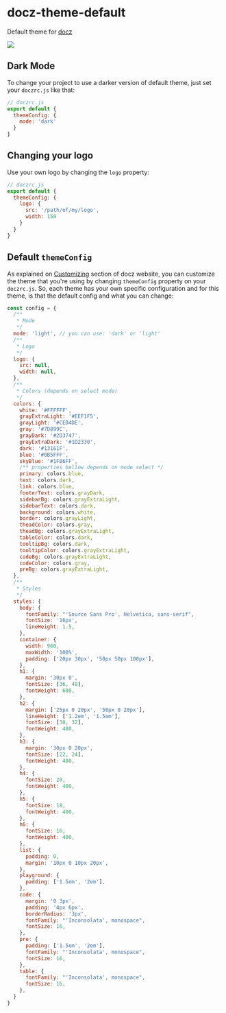# docz-theme-default

Default theme for [docz](https://docz.site)

![](https://cdn-std.dprcdn.net/files/acc_649651/xZt5zr)

## Dark Mode

To change your project to use a darker version of default theme, just set your `doczrc.js` like that:

```js
// doczrc.js
export default {
  themeConfig: {
    mode: 'dark'
  }
}
```

## Changing your logo

Use your own logo by changing the `logo` property:

```js
// doczrc.js
export default {
  themeConfig: {
    logo: {
      src: '/path/of/my/logo',
      width: 150
    }
  }
}
```

## Default `themeConfig`

As explained on [Customizing](https://www.docz.site/introduction/customizing) section of docz website, you can customize the theme that you're using by changing `themeConfig` property on your `doczrc.js`. So, each theme has your own specific configuration and for this theme, is that the default config and what you can change:

```js
const config = {
  /**
   * Mode
   */
  mode: 'light', // you can use: 'dark' or 'light'
  /**
   * Logo
   */
  logo: {
    src: null,
    width: null,
  },
  /**
   * Colors (depends on select mode)
   */
  colors: {
    white: '#FFFFFF',
    grayExtraLight: '#EEF1F5',
    grayLight: '#CED4DE',
    gray: '#7D899C',
    grayDark: '#2D3747',
    grayExtraDark: '#1D2330',
    dark: '#13161F',
    blue: '#0B5FFF',
    skyBlue: '#1FB6FF',
    /** properties bellow depends on mode select */
    primary: colors.blue,
    text: colors.dark,
    link: colors.blue,
    footerText: colors.grayDark,
    sidebarBg: colors.grayExtraLight,
    sidebarText: colors.dark,
    background: colors.white,
    border: colors.grayLight,
    theadColor: colors.gray,
    theadBg: colors.grayExtraLight,
    tableColor: colors.dark,
    tooltipBg: colors.dark,
    tooltipColor: colors.grayExtraLight,
    codeBg: colors.grayExtraLight,
    codeColor: colors.gray,
    preBg: colors.grayExtraLight,
  },
  /**
   * Styles
   */
  styles: {
    body: {
      fontFamily: "'Source Sans Pro', Helvetica, sans-serif",
      fontSize: '16px',
      lineHeight: 1.5,
    },
    container: {
      width: 960,
      maxWidth: '100%',
      padding: ['20px 30px', '50px 50px 100px'],
    },
    h1: {
      margin: '30px 0',
      fontSize: [36, 48],
      fontWeight: 600,
    },
    h2: {
      margin: ['25px 0 20px', '50px 0 20px'],
      lineHeight: ['1.2em', '1.5em'],
      fontSize: [30, 32],
      fontWeight: 400,
    },
    h3: {
      margin: '30px 0 20px',
      fontSize: [22, 24],
      fontWeight: 400,
    },
    h4: {
      fontSize: 20,
      fontWeight: 400,
    },
    h5: {
      fontSize: 18,
      fontWeight: 400,
    },
    h6: {
      fontSize: 16,
      fontWeight: 400,
    },
    list: {
      padding: 0,
      margin: '10px 0 10px 20px',
    },
    playground: {
      padding: ['1.5em', '2em'],
    },
    code: {
      margin: '0 3px',
      padding: '4px 6px',
      borderRadius: '3px',
      fontFamily: "'Inconsolata', monospace",
      fontSize: 16,
    },
    pre: {
      padding: ['1.5em', '2em'],
      fontFamily: "'Inconsolata', monospace",
      fontSize: 16,
    },
    table: {
      fontFamily: "'Inconsolata', monospace",
      fontSize: 16,
    },
  }
}
```
